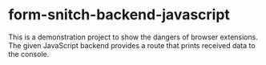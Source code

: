 # form-snitch-backend-javascript

This is a demonstration project to show the dangers of browser extensions.
The given JavaScript backend provides a route that prints received data to the console.
